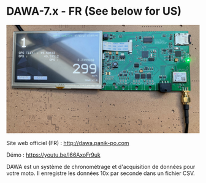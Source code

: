 # DAWA-7.x - FR (See below for US)

![DAWA7](/06-PICTURES/20210307_DEV.jpg?raw=true "DAWA7")

Site web officiel (FR) : http://dawa.panik-po.com

Démo : https://youtu.be/l66AxoFr9uk

DAWA est un système de chronométrage et d'acquisition de données pour votre moto.
Il enregistre les données 10x par seconde dans un fichier CSV.
